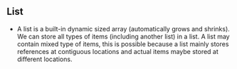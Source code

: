 ## List
- A list is a built-in dynamic sized array (automatically grows and shrinks). We can store all types of items (including another list) in a list. A list may contain mixed type of items, this is possible because a list mainly stores references at contiguous locations and actual items maybe stored at different locations.